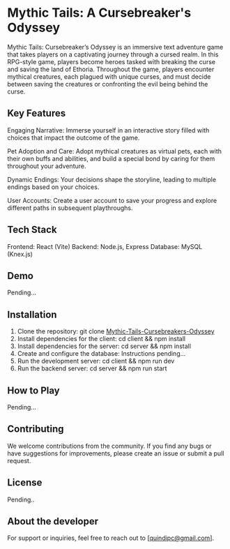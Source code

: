 # Mythic Tails: A Cursebreaker's Odyssey

Mythic Tails: Cursebreaker’s Odyssey is an immersive text adventure game that takes players on a captivating journey through a cursed realm. In this RPG-style game, players become heroes tasked with breaking the curse and saving the land of Ethoria. Throughout the game, players encounter mythical creatures, each plagued with unique curses, and must decide between saving the creatures or confronting the evil being behind the curse.

## Key Features

Engaging Narrative: Immerse yourself in an interactive story filled with choices that impact the outcome of the game.

Pet Adoption and Care: Adopt mythical creatures as virtual pets, each with their own buffs and abilities, and build a special bond by caring for them throughout your adventure.

Dynamic Endings: Your decisions shape the storyline, leading to multiple endings based on your choices.

User Accounts: Create a user account to save your progress and explore different paths in subsequent playthroughs.

## Tech Stack
Frontend: React (Vite)
Backend: Node.js, Express
Database: MySQL (Knex.js)

## Demo
Pending...

## Installation

1) Clone the repository: git clone [Mythic-Tails-Cursebreakers-Odyssey](https://github.com/quindipc/Mythic-Tails-Cursebreakers-Odyssey/tree/main)
2) Install dependencies for the client: cd client && npm install
3) Install dependencies for the server: cd server && npm install
4) Create and configure the database: Instructions pending...
5) Run the development server: cd client && npm run dev
6) Run the backend server: cd server && npm run start 

## How to Play

Pending...

## Contributing

We welcome contributions from the community. If you find any bugs or have suggestions for improvements, please create an issue or submit a pull request.

## License

Pending..

## About the developer

For support or inquiries, feel free to reach out to [quindipc@gmail.com].


